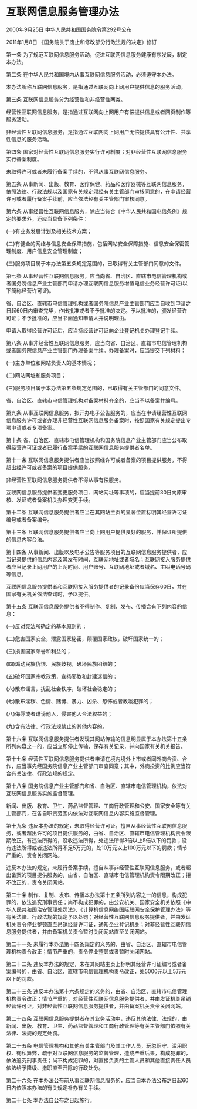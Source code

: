 # 互联网信息服务管理办法

2000年9月25日 中华人民共和国国务院令第292号公布

2011年1月8日 《国务院关于废止和修改部分行政法规的决定》修订

<!-- INFO END -->

第一条 为了规范互联网信息服务活动，促进互联网信息服务健康有序发展，制定本办法。

第二条 在中华人民共和国境内从事互联网信息服务活动，必须遵守本办法。

本办法所称互联网信息服务，是指通过互联网向上网用户提供信息的服务活动。

第三条 互联网信息服务分为经营性和非经营性两类。

经营性互联网信息服务，是指通过互联网向上网用户有偿提供信息或者网页制作等服务活动。

非经营性互联网信息服务，是指通过互联网向上网用户无偿提供具有公开性、共享性信息的服务活动。

第四条 国家对经营性互联网信息服务实行许可制度；对非经营性互联网信息服务实行备案制度。

未取得许可或者未履行备案手续的，不得从事互联网信息服务。

第五条 从事新闻、出版、教育、医疗保健、药品和医疗器械等互联网信息服务，依照法律、行政法规以及国家有关规定须经有关主管部门审核同意的，在申请经营许可或者履行备案手续前，应当依法经有关主管部门审核同意。

第六条 从事经营性互联网信息服务，除应当符合《中华人民共和国电信条例》规定的要求外，还应当具备下列条件：

(一)有业务发展计划及相关技术方案；

(二)有健全的网络与信息安全保障措施，包括网站安全保障措施、信息安全保密管理制度、用户信息安全管理制度；

(三)服务项目属于本办法第五条规定范围的，已取得有关主管部门同意的文件。

第七条 从事经营性互联网信息服务，应当向省、自治区、直辖市电信管理机构或者国务院信息产业主管部门申请办理互联网信息服务增值电信业务经营许可证(以下简称经营许可证)。

省、自治区、直辖市电信管理机构或者国务院信息产业主管部门应当自收到申请之日起60日内审查完毕，作出批准或者不予批准的决定。予以批准的，颁发经营许可证；不予批准的，应当书面通知申请人并说明理由。

申请人取得经营许可证后，应当持经营许可证向企业登记机关办理登记手续。

第八条 从事非经营性互联网信息服务，应当向省、自治区、直辖市电信管理机构或者国务院信息产业主管部门办理备案手续。办理备案时，应当提交下列材料：

(一)主办单位和网站负责人的基本情况；

(二)网站网址和服务项目；

(三)服务项目属于本办法第五条规定范围的，已取得有关主管部门的同意文件。

省、自治区、直辖市电信管理机构对备案材料齐全的，应当予以备案并编号。

第九条 从事互联网信息服务，拟开办电子公告服务的，应当在申请经营性互联网信息服务许可或者办理非经营性互联网信息服务备案时，按照国家有关规定提出专项申请或者专项备案。

第十条 省、自治区、直辖市电信管理机构和国务院信息产业主管部门应当公布取得经营许可证或者已履行备案手续的互联网信息服务提供者名单。

第十一条 互联网信息服务提供者应当按照经许可或者备案的项目提供服务，不得超出经许可或者备案的项目提供服务。

非经营性互联网信息服务提供者不得从事有偿服务。

互联网信息服务提供者变更服务项目、网站网址等事项的，应当提前30日向原审核、发证或者备案机关办理变更手续。

第十二条 互联网信息服务提供者应当在其网站主页的显著位置标明其经营许可证编号或者备案编号。

第十三条 互联网信息服务提供者应当向上网用户提供良好的服务，并保证所提供的信息内容合法。

第十四条 从事新闻、出版以及电子公告等服务项目的互联网信息服务提供者，应当记录提供的信息内容及其发布时间、互联网地址或者域名；互联网接入服务提供者应当记录上网用户的上网时间、用户账号、互联网地址或者域名、主叫电话号码等信息。

互联网信息服务提供者和互联网接入服务提供者的记录备份应当保存60日，并在国家有关机关依法查询时，予以提供。

第十五条 互联网信息服务提供者不得制作、复制、发布、传播含有下列内容的信息：

(一)反对宪法所确定的基本原则的；

(二)危害国家安全，泄露国家秘密，颠覆国家政权，破坏国家统一的；

(三)损害国家荣誉和利益的；

(四)煽动民族仇恨、民族歧视，破坏民族团结的；

(五)破坏国家宗教政策，宣扬邪教和封建迷信的；

(六)散布谣言，扰乱社会秩序，破坏社会稳定的；

(七)散布淫秽、色情、赌博、暴力、凶杀、恐怖或者教唆犯罪的；

(八)侮辱或者诽谤他人，侵害他人合法权益的；

(九)含有法律、行政法规禁止的其他内容的。

第十六条 互联网信息服务提供者发现其网站传输的信息明显属于本办法第十五条所列内容之一的，应当立即停止传输，保存有关记录，并向国家有关机关报告。

第十七条 经营性互联网信息服务提供者申请在境内境外上市或者同外商合资、合作，应当事先经国务院信息产业主管部门审查同意；其中，外商投资的比例应当符合有关法律、行政法规的规定。

第十八条 国务院信息产业主管部门和省、自治区、直辖市电信管理机构，依法对互联网信息服务实施监督管理。

新闻、出版、教育、卫生、药品监督管理、工商行政管理和公安、国家安全等有关主管部门，在各自职责范围内依法对互联网信息内容实施监督管理。

第十九条 违反本办法的规定，未取得经营许可证，擅自从事经营性互联网信息服务，或者超出许可的项目提供服务的，由省、自治区、直辖市电信管理机构责令限期改正，有违法所得的，没收违法所得，处违法所得3倍以上5倍以下的罚款；没有违法所得或者违法所得不足5万元的，处10万元以上100万元以下的罚款；情节严重的，责令关闭网站。

违反本办法的规定，未履行备案手续，擅自从事非经营性互联网信息服务，或者超出备案的项目提供服务的，由省、自治区、直辖市电信管理机构责令限期改正；拒不改正的，责令关闭网站。

第二十条 制作、复制、发布、传播本办法第十五条所列内容之一的信息，构成犯罪的，依法追究刑事责任；尚不构成犯罪的，由公安机关、国家安全机关依照《中华人民共和国治安管理处罚法》、《计算机信息网络国际联网安全保护管理办法》等有关法律、行政法规的规定予以处罚；对经营性互联网信息服务提供者，并由发证机关责令停业整顿直至吊销经营许可证，通知企业登记机关；对非经营性互联网信息服务提供者，并由备案机关责令暂时关闭网站直至关闭网站。

第二十一条 未履行本办法第十四条规定的义务的，由省、自治区、直辖市电信管理机构责令改正；情节严重的，责令停业整顿或者暂时关闭网站。

第二十二条 违反本办法的规定，未在其网站主页上标明其经营许可证编号或者备案编号的，由省、自治区、直辖市电信管理机构责令改正，处5000元以上5万元以下的罚款。

第二十三条 违反本办法第十六条规定的义务的，由省、自治区、直辖市电信管理机构责令改正；情节严重的，对经营性互联网信息服务提供者，并由发证机关吊销经营许可证，对非经营性互联网信息服务提供者，并由备案机关责令关闭网站。

第二十四条 互联网信息服务提供者在其业务活动中，违反其他法律、法规的，由新闻、出版、教育、卫生、药品监督管理和工商行政管理等有关主管部门依照有关法律、法规的规定处罚。

第二十五条 电信管理机构和其他有关主管部门及其工作人员，玩忽职守、滥用职权、徇私舞弊，疏于对互联网信息服务的监督管理，造成严重后果，构成犯罪的，依法追究刑事责任；尚不构成犯罪的，对直接负责的主管人员和其他直接责任人员依法给予降级、撤职直至开除的行政处分。

第二十六条 在本办法公布前从事互联网信息服务的，应当自本办法公布之日起60日内依照本办法的有关规定补办有关手续。

第二十七条 本办法自公布之日起施行。
